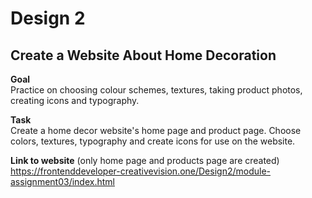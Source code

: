 # Design 2
## **Create a Website About Home Decoration**

**Goal**\
Practice on choosing colour schemes, textures, taking product photos, creating icons and typography.

**Task**\
Create a home decor website's home page and product page. Choose colors, textures, typography and create icons for use on the website.

**Link to website** (only home page and products page are created)\
https://frontenddeveloper-creativevision.one/Design2/module-assignment03/index.html
